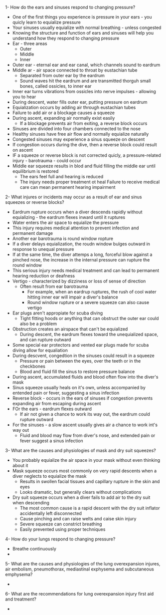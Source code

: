 1- How do the ears and sinuses respond to changing pressure?

- One of the first things you experience is pressure in your ears - you quicly learn to equialize pressure
- Your sinuses usually equialize with normal breathing - unless congested
- Knowing the structure and function of ears and sinuses will help you understand how they respond to changing pressure
- Ear - three areas
    - Outer
    - Middle 
    - Inner
- Outer ear - eternal ear and ear canal, which channels sound to eardrum
- Middle ar - air space connected to throat by eustachian tube
    - Separated from outer ear by the eardrum
    - Sound waves hit the eardrum and are transmitted thorguh small bones, called ossicles, to inner ear
- Inner ear turns vibrations from ossicles into nerve impulses - allowing you to hear
- During descent, water fills outer ear, putting pressure on eardrum
- Equialization occurs by adding air through eustachian tubes
- Failure to add air or a blockage causes a squeeze
- During ascent, expanding air normally exist easily
    - If a blockage prevents air from exiting, a reverse block occurs
- Sinuses are divided into four chambers connected to the nose
- Healthy sinuses have free air flow and normally equialize naturally
- Congested sinuses may experience a sinus squeeze on descent
- If congestion occurs during the dive, then a reverse block could result on ascent
- IF a squeeze or reverse block is not corrected quicly, a pressure-related injury - barotrauma - could occur
- Middle ear squeeze results in blod and fluid filling the middle ear until equilibrium is restored
    - The ears feel full and hearing is reduced
    - The injury needs proper treatment ot heal
    Failure to receive medical care can mean permanent hearing impairment

2- What injures or incidents may occur as a result of ear and sinus squeezes or reverse blocks?

- Eardrum rupture occurs when a diver descends rapidly without equializing - the eardrum flexes inward until it ruptures
- Water enters the air space to equialize the pressure
- This injury requires medical attention to prevent infection and permanent damage
- Another ear barotrauma is round window ropture
- If a diver delays equialization, the roudn window bulges outward in response to unequal pressure
- If at the same time, the diver attemps a long, forceful blow against a pinched nose, the increase in the internal pressure can rupture the round window
- This serious injury needs medical treatment and can lead to permanent hearing reduction or deafness
- Vertigo - characterized by dizziness or loss of sense of direction
    - Often result from ear barotrauma
        - For example, when an eardrup ruptures, the rush of cool water hitting inner ear will impair a diver's balance
        - Round window rupture or a severe squeeze can also cause vertigo
- Ear plugs aren't appropiate for scuba diving
    - Tight fitting hoods or anything that can obstruct the outer ear could also be a problem
- Obstruction creates an airspace that can't be equialized
    - During descent, the eardrum flexes toward the unequialized space, and can rupture outward
- Some special ear protectors and vented ear plugs made for scuba diving allow for equaliation
- During descvent, congedtion in the sinuses could result in a squeeze
    - Pressure or pain between the eyes, over the teeth or in the checkbones
    - Blood and fluid fill the sinus to restore pressure balance
- During ascent, accumulated fluids and blood often flow into the diver's mask
- Sinus squeeze usually heals on it's own, unless accompanied by entended pain or fever, suggesting a sinus infection
- Reverse block - occurs in the ears of sinuses if congestion prevents expanding air from escaping during ascent
- FOr the ears - eardrum flexes outward
    - If air not given a chance to work its way out, the eardrum could rupture outward
- For the sinuses - a slow ascent usually gives air a chance to work int's way out
    - Fluid and blood may flow from diver's nose, and extended pain or fever suggest a sinus infection

3- What are the causes and physiologies of mask and dry suit squeezes?

- You probably equialize the air space in your mask without even thinking about it
- Mask squeeze occurs most commonly on very rapid descents when a diver neglects to equialize the mask
    - Results in swollen facial tissues and capillary rupture in the skin and eyes
    - Looks dramatic, but generally clears without complications
- Dry suit squeeze occurs when a diver fails to add air to the dry suit when descending
    - The most common cause is a rapid descent with the dry suit inflator accidentally left disconnected
    - Cause pinching and can raise welts and caise skin injury
    - Severe squeeze can constrict breathing
    - Easily prevented using proper techniques

4- How do your lungs respond to changing pressure?

- Breathe continuously
- 

5- What are the causes and physiologies of the lung overexpansion injures, air embolism, pneumothorax, mediastinal exphysema and subcutaneous emphysema?

- 

6- What are the recommendations for lung overexpansion injury first aid and treatment?

- 